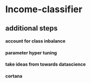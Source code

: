 # Income-classifier
## additional steps
#### account for class inbalance
#### parameter hyper tuning 
#### take ideas from towards datascience
#### cortana 
